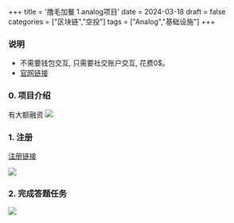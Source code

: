 +++
title = '撸毛加餐 1.analog项目'
date = 2024-03-18
draft = false
categories = ["区块链","空投"]
tags = ["Analog","基础设施"]
+++


### 说明
- 不需要钱包交互, 只需要社交账户交互, 花费0$。
- [官网链接](https://swee.ps/UkBJBQ_mSrtqo)

### 0. 项目介绍
有大额融资
![](/airdrop/analog-rootdata.png)

### 1. 注册
[注册链接](https://swee.ps/UkBJBQ_mSrtqo)

![](/airdrop/analog-1.png)

### 2. 完成答题任务
![](/airdrop/analog-2.png)